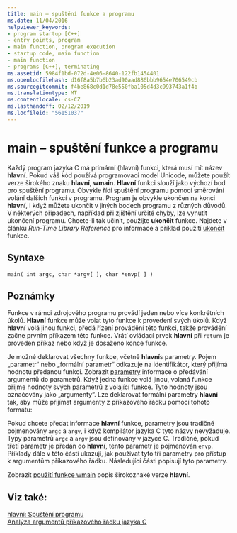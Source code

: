 ```yaml
---
title: main – spuštění funkce a programu
ms.date: 11/04/2016
helpviewer_keywords:
- program startup [C++]
- entry points, program
- main function, program execution
- startup code, main function
- main function
- programs [C++], terminating
ms.assetid: 5984f1bd-072d-4e06-8640-122fb1454401
ms.openlocfilehash: d16f8a5b7b6b23ad90aad886bbb9654e706549cb
ms.sourcegitcommit: f4be868c0d1d78e550fba105d4d3c993743a1f4b
ms.translationtype: MT
ms.contentlocale: cs-CZ
ms.lasthandoff: 02/12/2019
ms.locfileid: "56151037"
---
```

# <a name="main-function-and-program-execution"></a>main – spuštění funkce a programu

Každý program jazyka C má primární (hlavní) funkci, která musí mít název **hlavní**. Pokud váš kód používá programovací model Unicode, můžete použít verze širokého znaku **hlavní**, **wmain**. **Hlavní** funkci slouží jako výchozí bod pro spuštění programu. Obvykle řídí spuštění programu pomocí směrování volání dalších funkcí v programu. Program je obvykle ukončen na konci **hlavní**, i když můžete ukončit v jiných bodech programu z různých důvodů. V některých případech, například při zjištění určité chyby, lze vynutit ukončení programu. Chcete-li tak učinit, použijte **ukončit** funkce. Najdete v článku *Run-Time Library Reference* pro informace a příklad použití [ukončit](../c-runtime-library/reference/exit-exit-exit.md) funkce.

## <a name="syntax"></a>Syntaxe

```
main( int argc, char *argv[ ], char *envp[ ] )
```

## <a name="remarks"></a>Poznámky

Funkce v rámci zdrojového programu provádí jeden nebo více konkrétních úkolů. **Hlavní** funkce může volat tyto funkce k provedení svých úkolů. Když **hlavní** volá jinou funkci, předá řízení provádění této funkci, takže provádění začne prvním příkazem této funkce. Vrátí ovládací prvek **hlavní** při `return` je proveden příkaz nebo když je dosaženo konce funkce.

Je možné deklarovat všechny funkce, včetně **hlavní**s parametry. Pojem „parametr“ nebo „formální parametr“ odkazuje na identifikátor, který přijímá hodnotu předanou funkci. Zobrazit [parametry](../c-language/parameters.md) informace o předávání argumentů do parametrů. Když jedna funkce volá jinou, volaná funkce přijme hodnoty svých parametrů z volající funkce. Tyto hodnoty jsou označovány jako „argumenty“. Lze deklarovat formální parametry **hlavní** tak, aby může přijímat argumenty z příkazového řádku pomocí tohoto formátu:

Pokud chcete předat informace **hlavní** funkce, parametry jsou tradičně pojmenovány `argc` a `argv`, i když kompilátor jazyka C tyto názvy nevyžaduje. Typy parametrů `argc` a `argv` jsou definovány v jazyce C. Tradičně, pokud třetí parametr je předán do **hlavní**, tento parametr je pojmenován `envp`. Příklady dále v této části ukazují, jak používat tyto tři parametry pro přístup k argumentům příkazového řádku. Následující části popisují tyto parametry.

Zobrazit [použití funkce wmain](../c-language/using-wmain.md) popis širokoznaké verze **hlavní**.

## <a name="see-also"></a>Viz také:

[hlavní: Spuštění programu](../cpp/main-program-startup.md)<br/>
[Analýza argumentů příkazového řádku jazyka C](../c-language/parsing-c-command-line-arguments.md)
